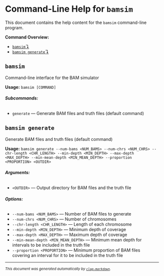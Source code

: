 # Command-Line Help for `bamsim`

This document contains the help content for the `bamsim` command-line program.

**Command Overview:**

* [`bamsim`↴](#bamsim)
* [`bamsim generate`↴](#bamsim-generate)

## `bamsim`

Command-line interface for the BAM simulator

**Usage:** `bamsim [COMMAND]`

###### **Subcommands:**

* `generate` — Generate BAM files and truth files (default command)



## `bamsim generate`

Generate BAM files and truth files (default command)

**Usage:** `bamsim generate --num-bams <NUM_BAMS> --num-chrs <NUM_CHRS> --chr-length <CHR_LENGTH> --min-depth <MIN_DEPTH> --max-depth <MAX_DEPTH> --min-mean-depth <MIN_MEAN_DEPTH> --proportion <PROPORTION> <OUTDIR>`

###### **Arguments:**

* `<OUTDIR>` — Output directory for BAM files and the truth file

###### **Options:**

* `--num-bams <NUM_BAMS>` — Number of BAM files to generate
* `--num-chrs <NUM_CHRS>` — Number of chromosomes
* `--chr-length <CHR_LENGTH>` — Length of each chromosome
* `--min-depth <MIN_DEPTH>` — Minimum depth of coverage
* `--max-depth <MAX_DEPTH>` — Maximum depth of coverage
* `--min-mean-depth <MIN_MEAN_DEPTH>` — Minimum mean depth for intervals to be included in the truth file
* `--proportion <PROPORTION>` — Minimum proportion of BAM files covering an interval for it to be included in the truth file



<hr/>

<small><i>
    This document was generated automatically by
    <a href="https://crates.io/crates/clap-markdown"><code>clap-markdown</code></a>.
</i></small>

